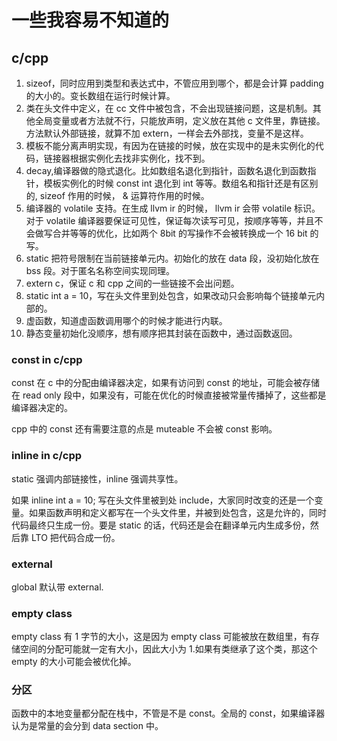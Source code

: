 # 一些我容易不知道的

## c/cpp

1. sizeof，同时应用到类型和表达式中，不管应用到哪个，都是会计算 padding 的大小的。变长数组在运行时候计算。
2. 类在头文件中定义，在 cc 文件中被包含，不会出现链接问题，这是机制。其他全局变量或者方法就不行，只能放声明，定义放在其他 c 文件里，靠链接。方法默认外部链接，就算不加 extern，一样会去外部找，变量不是这样。
3. 模板不能分离声明实现，有因为在链接的时候，放在实现中的是未实例化的代码，链接器根据实例化去找非实例化，找不到。
4. decay,编译器做的隐式退化。比如数组名退化到指针，函数名退化到函数指针，模板实例化的时候 const int 退化到 int 等等。数组名和指针还是有区别的, sizeof 作用的时候， & 运算符作用的时候。
5. 编译器的 volatile 支持。在生成 llvm ir 的时候， llvm ir 会带 volatile 标识。对于 volatile 编译器要保证可见性，保证每次读写可见，按顺序等等，并且不会做写合并等等的优化，比如两个 8bit 的写操作不会被转换成一个 16 bit 的写。
6. static 把符号限制在当前链接单元内。初始化的放在 data 段，没初始化放在 bss 段。对于匿名名称空间实现同理。
7. extern c，保证 c 和 cpp 之间的一些链接不会出问题。
8. static int a = 10，写在头文件里到处包含，如果改动只会影响每个链接单元内部的。
9. 虚函数，知道虚函数调用哪个的时候才能进行内联。
10. 静态变量初始化没顺序，想有顺序把其封装在函数中，通过函数返回。

### const in c/cpp

const 在 c 中的分配由编译器决定，如果有访问到 const 的地址，可能会被存储在 read only 段中，如果没有，可能在优化的时候直接被常量传播掉了，这些都是编译器决定的。

cpp 中的 const 还有需要注意的点是 muteable 不会被 const 影响。

### inline in c/cpp

static 强调内部链接性，inline 强调共享性。

如果 inline int a = 10; 写在头文件里被到处 include，大家同时改变的还是一个变量。如果函数声明和定义都写在一个头文件里，并被到处包含，这是允许的，同时代码最终只生成一份。要是 static 的话，代码还是会在翻译单元内生成多份，然后靠 LTO 把代码合成一份。

### external

global 默认带 external.

### empty class

empty class 有 1 字节的大小，这是因为 empty class 可能被放在数组里，有存储空间的分配可能就一定有大小，因此大小为 1.如果有类继承了这个类，那这个 empty 的大小可能会被优化掉。

### 分区

函数中的本地变量都分配在栈中，不管是不是 const。全局的 const，如果编译器认为是常量的会分到 data section 中。